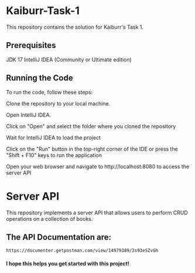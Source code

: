 # Kaiburr-Task-1

This repository contains the solution for Kaiburr's Task 1. 

## Prerequisites
JDK 17
IntelliJ IDEA (Community or Ultimate edition) 


## Running the Code
To run the code, follow these steps:

Clone the repository to your local machine. 

Open IntelliJ IDEA. 

Click on "Open" and select the folder where you cloned the repository 

Wait for IntelliJ IDEA to load the project 

Click on the "Run" button in the top-right corner of the IDE or press the "Shift + F10" keys to run the application 

Open your web browser and navigate to http://localhost:8080 to access the server API 

# Server API
This repository implements a server API that allows users to perform CRUD operations on a collection of books.
## The API Documentation are:

`
https://documenter.getpostman.com/view/14979389/2s93eSZvGh
`


#### I hope this helps you get started with this project!
